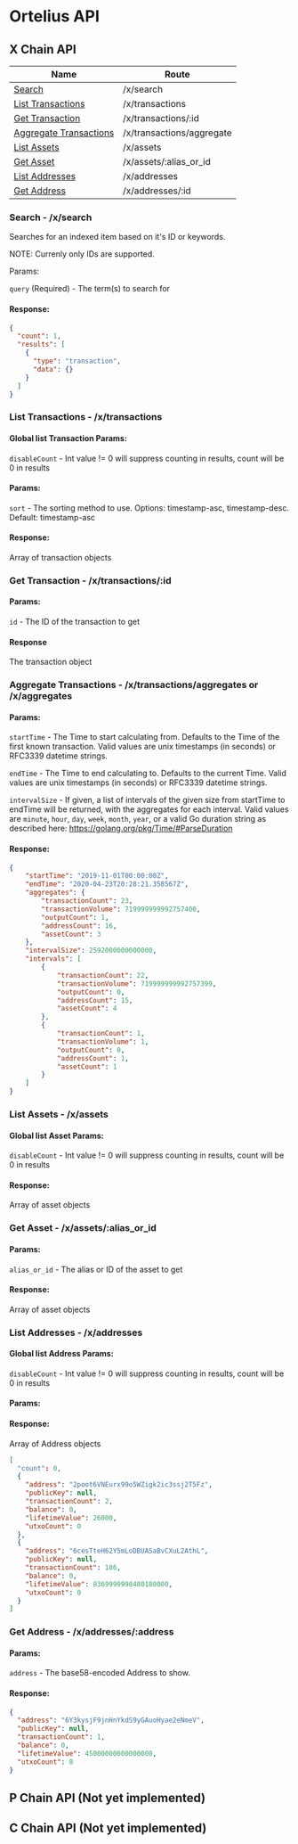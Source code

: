 # Ortelius API

## X Chain API

| Name                                                                        | Route                                    |
|---------------------------                                                 | ----------------------------------------|
| [Search](#search---xsearch)                                                 | /x/search                                |
| [List Transactions](#list-transactions---xtransactions)                     | /x/transactions                          |
| [Get Transaction](#get-transaction---xtransactionsid)                       | /x/transactions/:id                      |
| [Aggregate Transactions](#aggregate-transactions---xaggregatetransactions) | /x/transactions/aggregate                 |
| [List Assets](#list-assets---xassets)                                       | /x/assets                                |
| [Get Asset](#get-asset---xassetsalias_or_id)                                | /x/assets/:alias_or_id                   |
| [List Addresses](#list-addresses---xaddresses)                              | /x/addresses                             |
| [Get Address](#get-address---xaddressesid)                                  | /x/addresses/:id                         |

### Search - /x/search

Searches for an indexed item based on it's ID or keywords.

NOTE: Currenly only IDs are supported.

Params:

`query` (Required) - The term(s) to search for

#### Response:

```json
{
  "count": 1,
  "results": [
    {
      "type": "transaction",
      "data": {}
    }
  ]
}
```

### List Transactions - /x/transactions

#### Global list Transaction Params:

`disableCount` - Int value != 0 will suppress counting in results, count will be 0 in results

#### Params:

`sort` - The sorting method to use. Options: timestamp-asc, timestamp-desc. Default: timestamp-asc

#### Response:

Array of transaction objects

### Get Transaction - /x/transactions/:id

#### Params:

`id` - The ID of the transaction to get

#### Response

The transaction object

### Aggregate Transactions - /x/transactions/aggregates or /x/aggregates

#### Params:

`startTime` - The Time to start calculating from. Defaults to the Time of the first known transaction. Valid values are unix timestamps (in seconds) or RFC3339 datetime strings.

`endTime` - The Time to end calculating to. Defaults to the current Time. Valid values are unix timestamps (in seconds) or RFC3339 datetime strings.

`intervalSize` - If given, a list of intervals of the given size from startTime to endTime will be returned, with the aggregates for each interval. Valid values are `minute`, `hour`, `day`, `week`, `month`, `year`, or a valid Go duration string as described here: https://golang.org/pkg/Time/#ParseDuration 

#### Response:

```json
{
    "startTime": "2019-11-01T00:00:00Z",
    "endTime": "2020-04-23T20:28:21.358567Z",
    "aggregates": {
        "transactionCount": 23,
        "transactionVolume": 719999999992757400,
        "outputCount": 1,
        "addressCount": 16,
        "assetCount": 3
    },
    "intervalSize": 2592000000000000,
    "intervals": [
        {
            "transactionCount": 22,
            "transactionVolume": 719999999992757399,
            "outputCount": 0,
            "addressCount": 15,
            "assetCount": 4
        },
        {
            "transactionCount": 1,
            "transactionVolume": 1,
            "outputCount": 0,
            "addressCount": 1,
            "assetCount": 1
        }
    ]
}
```

### List Assets - /x/assets

#### Global list Asset Params:

`disableCount` - Int value != 0 will suppress counting in results, count will be 0 in results

#### Response:

Array of asset objects

### Get Asset - /x/assets/:alias_or_id

#### Params:

`alias_or_id` - The alias or ID of the asset to get

#### Response:

Array of asset objects

### List Addresses - /x/addresses

#### Global list Address Params:

`disableCount` - Int value != 0 will suppress counting in results, count will be 0 in results

#### Params:

<pagination params>

#### Response:

Array of Address objects

```json
[
  "count": 0,
  {
    "address": "2poot6VNEurx99o5WZigk2ic3ssj2T5Fz",
    "publicKey": null,
    "transactionCount": 2,
    "balance": 0,
    "lifetimeValue": 26000,
    "utxoCount": 0
  },
  {
    "address": "6cesTteH62Y5mLoDBUASaBvCXuL2AthL",
    "publicKey": null,
    "transactionCount": 186,
    "balance": 0,
    "lifetimeValue": 8369999998480180000,
    "utxoCount": 0
  }
]
```

### Get Address - /x/addresses/:address

#### Params:

`address` - The base58-encoded Address to show.

#### Response:

```json
{
  "address": "6Y3kysjF9jnHnYkdS9yGAuoHyae2eNmeV",
  "publicKey": null,
  "transactionCount": 1,
  "balance": 0,
  "lifetimeValue": 45000000000000000,
  "utxoCount": 0
}
```
## P Chain API (Not yet implemented)

## C Chain API (Not yet implemented)
